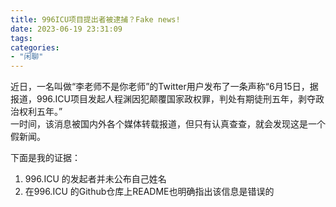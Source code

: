 ```yaml
---
title: 996ICU项目提出者被逮捕？Fake news!
date: 2023-06-19 23:31:09
tags:
categories:
- "闲聊"
---
```


近日，一名叫做“李老师不是你老师”的Twitter用户发布了一条声称“6月15日，据报道，996.ICU项目发起人程渊因犯颠覆国家政权罪，判处有期徒刑五年，剥夺政治权利五年。”  
一时间，该消息被国内外各个媒体转载报道，但只有认真查查，就会发现这是一个假新闻。


下面是我的证据：  

1. 996.ICU 的发起者并未公布自己姓名
2. 在996.ICU 的Github仓库上README也明确指出该信息是错误的